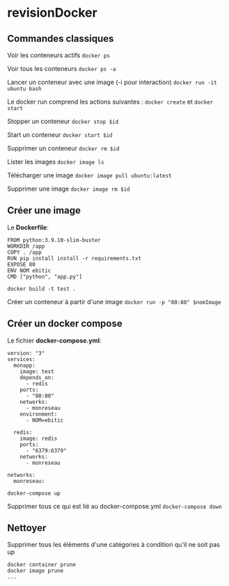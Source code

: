 # revisionDocker

## Commandes classiques

Voir les conteneurs actifs
`
docker ps
`

Voir tous les conteneurs
`
docker ps -a
`

Lancer un conteneur avec une image (-i pour interaction)
`
docker run -it ubuntu bash  
`  

Le docker run comprend les actions suivantes : `docker create` et `docker start`

Stopper un conteneur
`
docker stop $id
`

Start un conteneur
`
docker start $id
`

Supprimer un conteneur
`
docker rm $id
`

Lister les images
`
docker image ls
`

Télécharger une image
`
docker image pull ubuntu:latest
`

Supprimer une image
`
docker image rm $id
`

## Créer une image

Le **Dockerfile**:
```
FROM python:3.9.10-slim-buster
WORKDIR /app
COPY . /app
RUN pip install install -r requirements.txt
EXPOSE 80
ENV NOM ebitic
CMD ["python", "app.py"]
```
`
docker build -t test .
`

Créer un conteneur à partir d'une image
`
docker run -p "80:80" $nomImage
`

## Créer un docker compose

Le fichier **docker-compose.yml**:
```
version: "3"
services:
  monapp:
    image: test
    depends_on:
      - redis
    ports:
      - "80:80"
    networks:
      - monreseau
    environment:
      - NOM=ebitic

  redis:
    image: redis
    ports:
      - "6379:6379"
    networks:
      - monreseau

networks:
  monreseau:
```
`
docker-compose up
`

Supprimer tous ce qui est lié au docker-compose.yml 
`
docker-compose down
`

## Nettoyer

Supprimer tous les éléments d'une catégories à condition qu'il ne soit pas up
```
docker container prune
docker image prune
...
```
